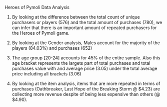 Heroes of Pymoli Data Analysis

1. By looking at the difference between the total count of unique purchasers or players (576) and the total amount of purchases (780), we can infer that there is an important amount of repeated purchasers for the Heroes of Pymoli game.

2. By looking at the Gender analysis, Males account for the majority of the players (84.03%) and purchases (652)

3. The age group [20-24] accounts for 45% of the entire sample. Also this age bracket represents the largets part of total purchases and total purchases value with and average price (3.05) under the total average price including all brackets (3.06)

4. By looking at the item analysis, items that are more repeated in terms of purchases (Oathbreaker, Last Hope of the Breaking Storm @ $4.23) are collecting more revenue despite of being less expensive than others (@ $4.90). 


